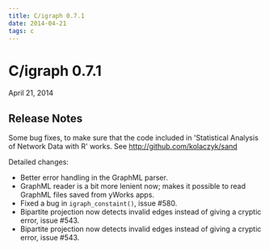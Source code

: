 ```yaml
---
title: C/igraph 0.7.1
date: 2014-04-21
tags: c
---
```


C/igraph 0.7.1
==============

April 21, 2014

Release Notes
-------------

Some bug fixes, to make sure that the code included in
'Statistical Analysis of Network Data with R' works. See
http://github.com/kolaczyk/sand

Detailed changes:

- Better error handling in the GraphML parser.
- GraphML reader is a bit more lenient now; makes it possible to read
  GraphML files saved from yWorks apps.
- Fixed a bug in `igraph_constaint()`, issue #580.
- Bipartite projection now detects invalid edges instead of giving
  a cryptic error, issue #543.
- Bipartite projection now detects invalid edges instead of giving
  a cryptic error, issue #543.

